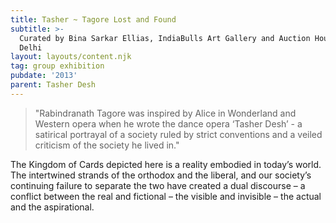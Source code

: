 ```yaml
---
title: Tasher ~ Tagore Lost and Found
subtitle: >-
  Curated by Bina Sarkar Ellias, IndiaBulls Art Gallery and Auction House, New
  Delhi
layout: layouts/content.njk
tag: group exhibition
pubdate: '2013'
parent: Tasher Desh
---
```


> "Rabindranath Tagore was inspired by Alice in Wonderland and Western opera when he wrote the dance opera ‘Tasher Desh’ - a satirical portrayal of a society ruled by strict conventions and a veiled criticism of the society he lived in."

The Kingdom of Cards depicted here is a reality embodied in today’s world. The intertwined strands of the orthodox and the liberal, and our society’s continuing failure to separate the two have created a dual discourse – a conflict between the real and fictional – the visible and invisible – the actual and the aspirational.
